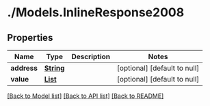 # ./Models.InlineResponse2008
## Properties

Name | Type | Description | Notes
------------ | ------------- | ------------- | -------------
**address** | [**String**](string.md) |  | [optional] [default to null]
**value** | [**List**](integer.md) |  | [optional] [default to null]

[[Back to Model list]](../README.md#documentation-for-models) [[Back to API list]](../README.md#documentation-for-api-endpoints) [[Back to README]](../README.md)

